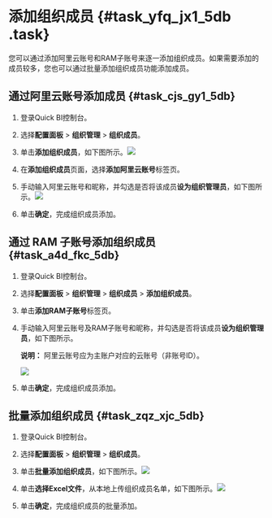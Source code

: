 # 添加组织成员 {#task_yfq_jx1_5db .task}

您可以通过添加阿里云账号和RAM子账号来逐一添加组织成员。如果需要添加的成员较多，您也可以通过批量添加组织成员功能添加成员。

## 通过阿里云账号添加成员 {#task_cjs_gy1_5db}

1.  登录Quick BI控制台。 
2.  选择**配置面板** \> **组织管理** \> **组织成员**。 
3.   单击**添加组织成员**，如下图所示。![](http://static-aliyun-doc.oss-cn-hangzhou.aliyuncs.com/assets/img/9154/154443838511455_zh-CN.png)

 
4.  在**添加组织成员**页面，选择**添加阿里云账号**标签页。 
5.   手动输入阿里云账号和昵称，并勾选是否将该成员**设为组织管理员**，如下图所示。![](http://static-aliyun-doc.oss-cn-hangzhou.aliyuncs.com/assets/img/9154/15444383851066_zh-CN.png)

 
6.  单击**确定**，完成组织成员添加。 

## 通过 RAM 子账号添加组织成员 {#task_a4d_fkc_5db}

1.  登录Quick BI控制台。 
2.  选择**配置面板** \> **组织管理** \> **组织成员** \> **添加组织成员**。 
3.  单击**添加RAM子账号**标签页。 
4.  手动输入阿里云账号及RAM子账号和昵称，并勾选是否将该成员**设为组织管理员**，如下图所示。 

    **说明：** 阿里云账号应为主账户对应的云账号（非账号ID）。

    ![](http://static-aliyun-doc.oss-cn-hangzhou.aliyuncs.com/assets/img/9154/15444383851076_zh-CN.png)

5.  单击**确定**，完成组织成员添加。 

## 批量添加组织成员 {#task_zqz_xjc_5db}

1.  登录Quick BI控制台。 
2.  选择**配置面板** \> **组织管理** \> **组织成员**。 
3.   单击**批量添加组织成员**，如下图所示。![](http://static-aliyun-doc.oss-cn-hangzhou.aliyuncs.com/assets/img/9154/154443838511455_zh-CN.png)

 
4.   单击**选择Excel文件**，从本地上传组织成员名单，如下图所示。![](http://static-aliyun-doc.oss-cn-hangzhou.aliyuncs.com/assets/img/9154/15444383851085_zh-CN.png)

 
5.  单击**确定**，完成组织成员的批量添加。 

